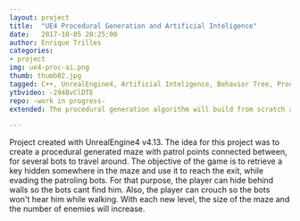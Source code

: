 ```yaml
---
layout: project
title:  "UE4 Procedural Generation and Artificial Inteligence"
date:   2017-10-05 20:25:00
author: Enrique Trilles
categories:
- project
img: ue4-proc-ai.png
thumb: thumb02.jpg
tagged: C++, UnrealEngine4, Artificial Inteligence, Behavior Tree, Procedural Generation
ytbvideo: -294BvClDTE
repo: -work in progress-
extended: The procedural generation algorithm will build from scratch and at runtime a new maze everytime the level is loaded, making a completely different labirynth every time the game is launched. Bots have sensors for sight and hearing, and will chase the player or move to the location of the hearing sound. Although it can't be appreciated in the video, the game has music and sound effects for almost all the actions of the player. Everything music and sound related is handled with FMOD and its corresponding plugin for Unreal.

---
```


Project created with UnrealEngine4 v4.13. The idea for this project was to create a procedural generated maze with patrol points connected between, for several bots to travel around.
The objective of the game is to retrieve a key hidden somewhere in the maze and use it to reach the exit, while evading the patroling bots. For that purpose, the player can hide behind walls so the bots cant find him. Also, the player can crouch so the bots won't hear him while walking. With each new level, the size of the maze and the number of enemies will increase.

